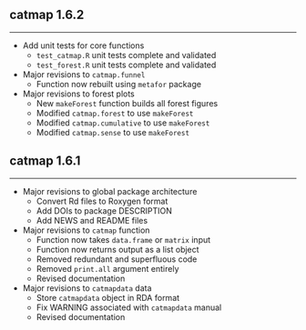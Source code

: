 ## catmap 1.6.2
---------------------
* Add unit tests for core functions
    * `test_catmap.R` unit tests complete and validated
    * `test_forest.R` unit tests complete and validated
* Major revisions to `catmap.funnel`
    * Function now rebuilt using `metafor` package
* Major revisions to forest plots
    * New `makeForest` function builds all forest figures
    * Modified `catmap.forest` to use `makeForest`
    * Modified `catmap.cumulative` to use `makeForest`
    * Modified `catmap.sense` to use `makeForest`

## catmap 1.6.1
---------------------
* Major revisions to global package architecture
    * Convert Rd files to Roxygen format
    * Add DOIs to package DESCRIPTION
    * Add NEWS and README files
* Major revisions to `catmap` function
    * Function now takes `data.frame` or `matrix` input
    * Function now returns output as a list object
    * Removed redundant and superfluous code
    * Removed `print.all` argument entirely
    * Revised documentation
* Major revisions to `catmapdata` data
    * Store `catmapdata` object in RDA format
    * Fix WARNING associated with `catmapdata` manual
    * Revised documentation
